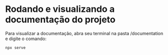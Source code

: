 # Rodando e visualizando a documentação do projeto

Para visualizar a documentação, abra seu terminal na pasta /documentation e digite o comando:

```bash
npx serve
```
